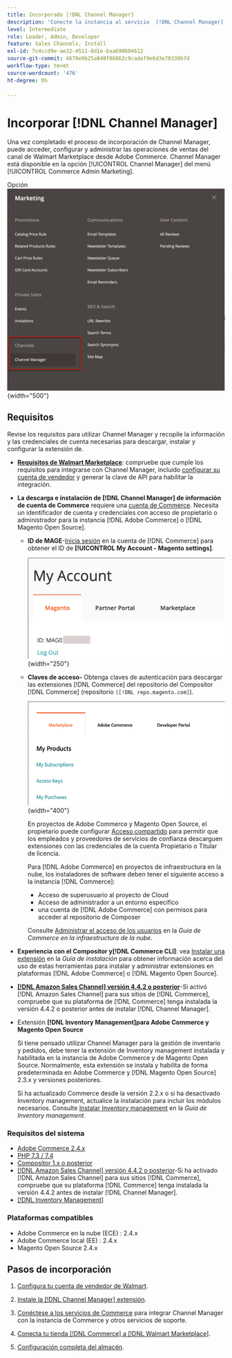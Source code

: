 ```yaml
---
title: Incorporado [!DNL Channel Manager]
description: 'Conecte la instancia al servicio  [!DNL Channel Manager] completando algunos pasos de incorporación.'
level: Intermediate
role: Leader, Admin, Developer
feature: Sales Channels, Install
exl-id: 7c4ccd9e-ae32-4511-8d1e-baa690604612
source-git-commit: 4670e9b25a840f86862c9cadaf9e6d3e70330b7d
workflow-type: tm+mt
source-wordcount: '476'
ht-degree: 0%

---
```



# Incorporar [!DNL Channel Manager]

Una vez completado el proceso de incorporación de Channel Manager, puede acceder, configurar y administrar las operaciones de ventas del canal de Walmart Marketplace desde Adobe Commerce. Channel Manager está disponible en la opción [!UICONTROL Channel Manager] del menú [!UICONTROL Commerce Admin Marketing].

Opción ![[!DNL Channel Manager] en la vista de administración ](assets/channel-manager-admin-view.png){width="500"}

## Requisitos

Revise los requisitos para utilizar Channel Manager y recopile la información y las credenciales de cuenta necesarias para descargar, instalar y configurar la extensión de.

- **[Requisitos de Walmart Marketplace](walmart-requirements.md)**: compruebe que cumple los requisitos para integrarse con Channel Manager, incluido [configurar su cuenta de vendedor](https://sellerhelp.walmart.com/seller/s/guide?article=000008219) y generar la clave de API para habilitar la integración.

- **La descarga e instalación de [!DNL Channel Manager] de información de cuenta de Commerce** requiere una [cuenta de Commerce](https://experienceleague.adobe.com/docs/commerce-admin/start/commerce-account/commerce-account-create.html). Necesita un identificador de cuenta y credenciales con acceso de propietario o administrador para la instancia [!DNL Adobe Commerce] o [!DNL Magento Open Source].

   - **ID de MAGE**-[Inicia sesión](https://account.magento.com/customer/account/login/) en la cuenta de [!DNL Commerce] para obtener el ID de **[!UICONTROL My Account - Magento settings]**.

     ![[!DNL MAGEID] en [!DNL Commerce] configuración de cuenta](assets/mageid-my-commerce-account.png){width="250"}

   - **Claves de acceso-** Obtenga claves de autenticación para descargar las extensiones [!DNL Commerce] del repositorio del Compositor [!DNL Commerce] (repositorio `([!DNL repo.magento.com]`).

     ![[!UICONTROL Commerce Marketplace access keys]](assets/commerce-marketplace-access-keys.png){width="400"}

     En proyectos de Adobe Commerce y Magento Open Source, el propietario puede configurar [Acceso compartido](https://experienceleague.adobe.com/docs/commerce-admin/start/commerce-account/commerce-account-share.html) para permitir que los empleados y proveedores de servicios de confianza descarguen extensiones con las credenciales de la cuenta Propietario o Titular de licencia.

     Para [!DNL Adobe Commerce] en proyectos de infraestructura en la nube, los instaladores de software deben tener el siguiente acceso a la instancia [!DNL Commerce]:

      - Acceso de superusuario al proyecto de Cloud
      - Acceso de administrador a un entorno específico
      - una cuenta de [!DNL Adobe Commerce] con permisos para acceder al repositorio de Composer

     Consulte [Administrar el acceso de los usuarios](https://experienceleague.adobe.com/docs/commerce-cloud-service/user-guide/project/user-access.html) en la *Guía de Commerce en la infraestructura de la nube*.

- **Experiencia con el Compositor y[!DNL Commerce CLI]**: vea [Instalar una extensión](https://experienceleague.adobe.com/docs/commerce-operations/installation-guide/tutorials/extensions.html) en la *Guía de instalación* para obtener información acerca del uso de estas herramientas para instalar y administrar extensiones en plataformas [!DNL Adobe Commerce] o [!DNL Magento Open Source].

- **[[!DNL Amazon Sales Channel] versión 4.4.2 o posterior](https://experienceleague.adobe.com/docs/commerce-channels/amazon/release-notes.html)**-Si activó [!DNL Amazon Sales Channel] para sus sitios de [!DNL Commerce], compruebe que su plataforma de [!DNL Commerce] tenga instalada la versión 4.4.2 o posterior antes de instalar [!DNL Channel Manager].

- Extensión **[!DNL Inventory Management]para Adobe Commerce y Magento Open Source**

  Si tiene pensado utilizar Channel Manager para la gestión de inventario y pedidos, debe tener la extensión de Inventory management instalada y habilitada en la instancia de Adobe Commerce y de Magento Open Source. Normalmente, esta extensión se instala y habilita de forma predeterminada en Adobe Commerce y [!DNL Magento Open Source] 2.3.x y versiones posteriores.

  Si ha actualizado Commerce desde la versión 2.2.x o si ha desactivado Inventory management, actualice la instalación para incluir los módulos necesarios. Consulte [Instalar Inventory management](https://experienceleague.adobe.com/docs/commerce-admin/inventory/get-started/install-update.html) en la *Guía de Inventory management*.

### Requisitos del sistema

- [Adobe Commerce 2.4.x](https://experienceleague.adobe.com/docs/commerce-operations/release/versions.html)
- [PHP 7.3 / 7.4](https://experienceleague.adobe.com/docs/commerce-operations/installation-guide/prerequisites/php-settings.html)
- [Compositor 1.x o posterior](https://experienceleague.adobe.com/docs/commerce-cloud-service/user-guide/develop/overview.html)
- [[!DNL Amazon Sales Channel] versión 4.4.2 o posterior](https://experienceleague.adobe.com/docs/commerce-channels/amazon/release-notes.html)-Si ha activado [!DNL Amazon Sales Channel] para sus sitios [!DNL Commerce], compruebe que su plataforma [!DNL Commerce] tenga instalada la versión 4.4.2 antes de instalar [!DNL Channel Manager].
- [[!DNL Inventory Management]](https://experienceleague.adobe.com/docs/commerce-admin/inventory/get-started/install-update.html)

### Plataformas compatibles

- Adobe Commerce en la nube (ECE) : 2.4.x
- Adobe Commerce local (EE) : 2.4.x
- Magento Open Source 2.4.x

## Pasos de incorporación

1. [Configura tu cuenta de vendedor de Walmart](https://seller.walmart.com/signup?q=&amp;origin=solution_provider&amp;src=0014M00001zivMp).

1. [Instale la [!DNL Channel Manager] extensión](install.md).

1. [Conéctese a los servicios de Commerce](connect.md) para integrar Channel Manager con la instancia de Commerce y otros servicios de soporte.

1. [Conecta tu tienda [!DNL Commerce] a [!DNL Walmart Marketplace]](connect-marketplace.md).

1. [Configuración completa del almacén](complete-sales-channel-store-setup.md).
